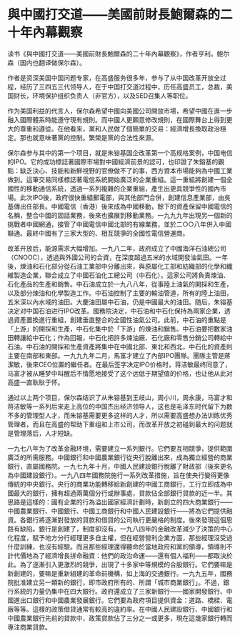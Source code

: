# 與中國打交道——美國前財長鮑爾森的二十年內幕觀察

读书《與中國打交道——美國前財長鮑爾森的二十年內幕觀察》，作者亨利。鲍尔森（国内也翻译做保尔森）。

作者是资深美国中国问题专家，在高盛服务很多年，参与了从中国改革开放全过程，经历了三四五三代领导人，在于中国打交道过程中，历任高盛员工，总裁，美国财长，环境保护组织负责人（非官方），以及SED召集人等职位。

作为美国利益的代言人，保尔森希望中國向美國公司開放市場，希望中國在進一步融入國際體系時能遵守現有規則。而中國人更願意修改規則，在國際舞台上得到更大的尊重和遵從。在他看来，黨和人民做了個簡單的交易：經濟增長換取政治穩定。那也就意味著黨的控制。繁榮是黨的合法性來源。

保尔森参与其中的第一个项目，就是朱镕基国企改革第一个高规格案例，中国电信的IPO。它的成功標誌著國際市場對中國經濟前景的認可，也印證了朱鎔基的觀點：缺乏決心、技能和新鮮視野的官僚做不了的事，西方資本市場能夠為中國工業做到。這筆交易同樣標誌著電信系統開始廣泛的企業重組。這一重組將創建一個全國性的移動通信系統，透過一系列複雜的企業重組，產生出更具競爭性的國內市場。此次IPO後，政府很快重組郵電部，與其他部門合併，創建信息產業部，由吳基傳出任部長。中國電信（香港）後來成為中國移動，餘下的資產保留中國電信的名稱，整合中國的固話業務，後來也擴展到移動業務。一九九九年出現另一個新的挑戰者中國網通，接管了中國電信中國北部的有線業務，並於二○○八年併入中國聯通。最終中國有了三家大型的、相互競爭的全國性電信營運商。

改革开放后，能源需求大幅增加。一九八二年，政府成立了中國海洋石油總公司（CNOOC），透過與外國公司的合資，在深度超過五米的水域開發油氣田。一年後，煉油和石化部分從石油工業部中分離出來，與原屬化工部和紡織部的化學和纖維製造企業，聯合成立了中國石油化工總公司（中石化）。這家公司將負責煉油、石化產品的生產和銷售。中石油成立於一九八八年，從事陸上油氣的開採和生產，以及部分煉油和化學製造工作。中石油控制了主要的輸油管道，所有的陸上油田，五米深以內水域的油田。大慶油田屬中石油，仍是中國最大的油田。随后，朱镕基决定对中国石油进行IPO改革。國務院決定，中石油和中石化保持為兩家企業，透過資產置換進行重組，創建垂直整合的全國性油氣公司。此前，中石油的重點是「上游」的開採和生產，中石化集中於「下游」的煉油和銷售。中石油要把數家油田轉讓給中石化；作為回報，中石化把許多煉油廠、石化廠和零售分銷公司轉給中石油。中石油的開採和生產資產將集中在中國北部、東北和西北，中石化的資產則主要在南部和東部。一九九九年二月，馬富才建立了內部IPO團隊。團隊主管是蔣潔敏，後來CEO位置的繼任者。在最后签字决定IPO价格时，蒋洁敏最终同意了，马富才被从睡梦中叫醒后不情愿地接受了这个远低于期望值的价格，也让他从此对高盛一直耿耿于怀。

通过以上两个项目，保尔森结识了从朱镕基到王岐山，周小川，周永康，马富才和蒋洁敏等一系列后来走上高位的中国杰出经济领导人，这也是毛泽东时代留下为数不多的管理型人才，而朱镕基需要更多这样的人才，所以需要高盛想办法训练优秀管理者，而且在高盛的帮助下重组和上市公司，而改革开放之初碰到最大的问题就是管理落后，人才短缺。

一九七八年为了改革金融环境，需要建立一系列銀行。它們要互相競爭，提供範圍廣泛的所需服務。中國銀行和中國農業銀行從央行脫離出來，成為獨立經營的商業銀行，直屬國務院。一九七九年十月，中國人民建設銀行脫離了財政部（後來更名為中國建設銀行）。一九八四年國務院施行一系列改革措施，旨在使央行變得更像傳統的中央銀行。央行的商業功能轉移給新創建的中國工商銀行，工行立即成為中國最大的銀行，擁有超過兩萬個分行或辦事處，貸款佔全部銀行貸款的近一半。其思路是這樣的：國有企業的行為溢出國家經濟計劃時，新創立的四大商業銀行——中國農業銀行、中國銀行、中國工商銀行和中國人民建設銀行——將為它們提供融資。各銀行將逐漸對發放的貸款和借貸的公司執行更嚴格的制度。後來發現這個思路有缺陷。銀行是創建了，制度卻沒有。一九八四年的金融改革減少了決策的中心化程度，賦予地方分行經理更多自主權，但在經營營利企業方面，那些經理沒受過什麼訓練，也沒有經驗。而且那些經理還得聽命於當地政府和黨的領導，領導則不計代價地為了經濟增長拼命融資：他們的政治命運——還有個人福利——都取決於此。為了逐漸引入更激烈的競爭，出現了十多家中等規模的合股銀行。它們要嘛是新創建的，要嘛是重新組建的革命前機構，如上海的交通銀行。一九九五年，國務院批准建立另一類新的銀行，即市政府所有的、所謂「城市商業銀行」。不過，銀行系統的力量仍集中在四大銀行。政府還成立了三家新銀行——國家開發銀行、中國進出口銀行和中國農業發展銀行。它們要為政府項目提供資金：道路、橋樑、電廠等等。這樣的政策借貸通常有較高的違約率。在中國人民建設銀行、中國銀行和中國農業銀行先前的貸款中，政策貸款佔了三分之一或更多，現在這幾家銀行轉而專注商業貸款。